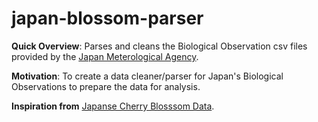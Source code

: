 # japan-blossom-parser

**Quick Overview**: Parses and cleans the Biological Observation csv files provided by the [Japan Meterological Agency](https://www.data.jma.go.jp/sakura/data/download_ruinenchi.html). 

**Motivation**: To create a data cleaner/parser for Japan's Biological Observations to prepare the data for analysis. 

**Inspiration from** [Japanse Cherry Blosssom Data](https://www.kaggle.com/datasets/ryanglasnapp/japanese-cherry-blossom-data/data).

